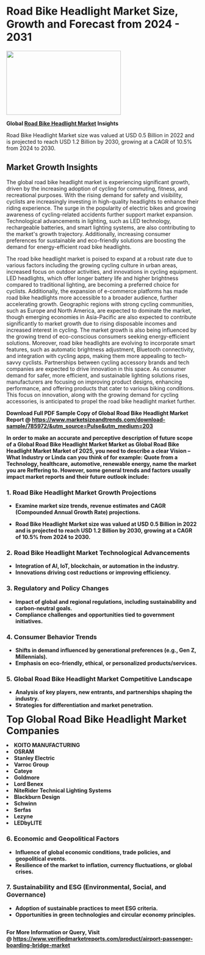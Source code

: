 <H1>Road Bike Headlight Market Size, Growth and Forecast from 2024 - 2031</H1><img class="aligncenter size-medium wp-image-584254" src="https://thirdeyenews.in/wp-content/uploads/2024/09/Global-Market-Research-300x168.jpeg" alt="" width="300" height="168" /><p><strong>Global&nbsp;<a href="https://www.marketsizeandtrends.com/download-sample/785972/&amp;utm_source=Pulse&amp;utm_medium=203">Road Bike Headlight Market</a> Insights</strong></p><p>Road Bike Headlight Market size was valued at USD 0.5 Billion in 2022 and is projected to reach USD 1.2 Billion by 2030, growing at a CAGR of 10.5% from 2024 to 2030.</p><p><h2>Market Growth Insights</h2> <p>The global road bike headlight market is experiencing significant growth, driven by the increasing adoption of cycling for commuting, fitness, and recreational purposes. With the rising demand for safety and visibility, cyclists are increasingly investing in high-quality headlights to enhance their riding experience. The surge in the popularity of electric bikes and growing awareness of cycling-related accidents further support market expansion. Technological advancements in lighting, such as LED technology, rechargeable batteries, and smart lighting systems, are also contributing to the market's growth trajectory. Additionally, increasing consumer preferences for sustainable and eco-friendly solutions are boosting the demand for energy-efficient road bike headlights.</p> <p><strong></strong></p> <p>The road bike headlight market is poised to expand at a robust rate due to various factors including the growing cycling culture in urban areas, increased focus on outdoor activities, and innovations in cycling equipment. LED headlights, which offer longer battery life and higher brightness compared to traditional lighting, are becoming a preferred choice for cyclists. Additionally, the expansion of e-commerce platforms has made road bike headlights more accessible to a broader audience, further accelerating growth. Geographic regions with strong cycling communities, such as Europe and North America, are expected to dominate the market, though emerging economies in Asia-Pacific are also expected to contribute significantly to market growth due to rising disposable incomes and increased interest in cycling. The market growth is also being influenced by the growing trend of eco-conscious consumers seeking energy-efficient solutions. Moreover, road bike headlights are evolving to incorporate smart features, such as automatic brightness adjustment, Bluetooth connectivity, and integration with cycling apps, making them more appealing to tech-savvy cyclists. Partnerships between cycling accessory brands and tech companies are expected to drive innovation in this space. As consumer demand for safer, more efficient, and sustainable lighting solutions rises, manufacturers are focusing on improving product designs, enhancing performance, and offering products that cater to various biking conditions. This focus on innovation, along with the growing demand for cycling accessories, is anticipated to propel the road bike headlight market further. <p><strong></p><p><span class=""><strong>Download Full PDF Sample Copy of Global Road Bike Headlight Market Report</strong> @ <a href="https://www.marketsizeandtrends.com/download-sample/785972/&amp;utm_source=Pulse&amp;utm_medium=203" target="_blank">https://www.marketsizeandtrends.com/download-sample/785972/&amp;utm_source=Pulse&amp;utm_medium=203</a></span></p><p>In order to make an accurate and perceptive description of future scope of a Global&nbsp;Road Bike Headlight Market Market as Global&nbsp;Road Bike Headlight Market Market of 2025, you need to describe a clear Vision &ndash; What Industry or Linda can you think of for example: Quote from a Technology, healthcare, automotive, renewable energy, name the market you are Reffering to. However, some general trends and factors usually impact market reports and their future outlook include:</p><h3>1.&nbsp;<strong>Road Bike Headlight Market Growth Projections</strong></h3><ul><li>Examine market size trends, revenue estimates and CAGR (Compounded Annual Growth Rate) projections.</li><li><p>Road Bike Headlight Market size was valued at USD 0.5 Billion in 2022 and is projected to reach USD 1.2 Billion by 2030, growing at a CAGR of 10.5% from 2024 to 2030.</p></li></ul><h3>2.&nbsp;<strong>Road Bike Headlight Market Technological Advancements</strong></h3><ul><li>Integration of AI, IoT, blockchain, or automation in the industry.</li><li>Innovations driving cost reductions or improving efficiency.</li></ul><h3>3.&nbsp;<strong>Regulatory and Policy Changes</strong></h3><ul><li>Impact of global and regional regulations, including sustainability and carbon-neutral goals.</li><li>Compliance challenges and opportunities tied to government initiatives.</li></ul><h3>4.&nbsp;<strong>Consumer Behavior Trends</strong></h3><ul><li>Shifts in demand influenced by generational preferences (e.g., Gen Z, Millennials).</li><li>Emphasis on eco-friendly, ethical, or personalized products/services.</li></ul><h3>5.&nbsp;<strong>Global Road Bike Headlight Market Competitive Landscape</strong></h3><ul><li>Analysis of key players, new entrants, and partnerships shaping the industry.</li><li>Strategies for differentiation and market penetration.</li></ul><p data-pm-slice="1 1 []"><span style="color: inherit; font-family: inherit; font-size: 25px;">Top Global Road Bike Headlight Market Companies</span></p><div class="" data-test-id=""><p><li>KOITO MANUFACTURING</li><li> OSRAM</li><li> Stanley Electric</li><li> Varroc Group</li><li> Cateye</li><li> Goldmore</li><li> Lord Benex</li><li> NiteRider Technical Lighting Systems</li><li> Blackburn Design</li><li> Schwinn</li><li> Serfas</li><li> Lezyne</li><li> LEDbyLITE</li></p></div><h3>6.&nbsp;<strong>Economic and Geopolitical Factors</strong></h3><ul><li>Influence of global economic conditions, trade policies, and geopolitical events.</li><li>Resilience of the market to inflation, currency fluctuations, or global crises.</li></ul><h3>7.&nbsp;<strong>Sustainability and ESG (Environmental, Social, and Governance)</strong></h3><ul><li>Adoption of sustainable practices to meet ESG criteria.</li><li>Opportunities in green technologies and circular economy principles.</li></ul><h2><strong style="font-size: 14px;">For More Information or Query, Visit @&nbsp;</strong><a style="background-color: #ffffff; font-size: 14px;" href="https://www.marketsizeandtrends.com/report/road-bike-headlight-market/" target="_blank">https://www.verifiedmarketreports.com/product/airport-passenger-boarding-bridge-market</a></h2>
